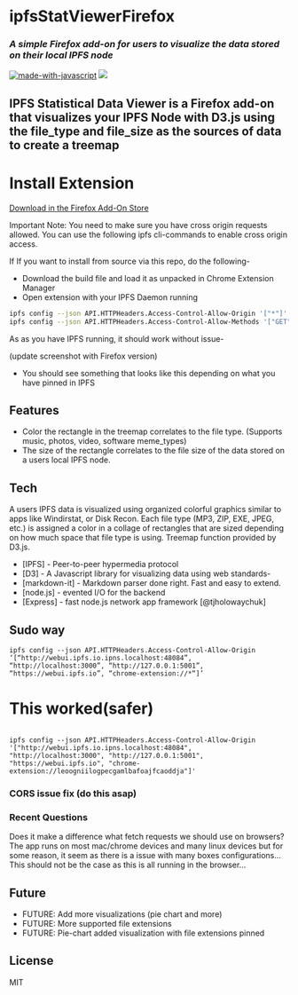 # ipfsStatViewerFirefox

### _A simple Firefox add-on for users to visualize the data stored on their local IPFS node_

[![made-with-javascript](https://img.shields.io/badge/Made%20with-JavaScript-1f425f.svg)](https://www.javascript.com)
[![](https://img.shields.io/badge/project-IPFS-blue.svg?style=flat-square)](https://ipfs.io/)



## IPFS Statistical Data Viewer is a Firefox add-on that visualizes your IPFS Node with D3.js using the file_type and file_size as the sources of data to create a treemap


# Install Extension

[Download in the Firefox Add-On Store](https://addons.mozilla.org/en-US/firefox/addon/ipfs-stat-viewer/)

Important Note: You need to make sure you have cross origin requests allowed. You can use the following ipfs cli-commands to enable cross origin access. 

If 
If you want to install from source via this repo, do the following-

- Download the build file and load it as unpacked in Chrome Extension Manager
- Open extension with your IPFS Daemon running



```sh
ipfs config --json API.HTTPHeaders.Access-Control-Allow-Origin '["*"]'
ipfs config --json API.HTTPHeaders.Access-Control-Allow-Methods '["GET", "POST"]'
```
As as you have IPFS running, it should work without issue-

(update screenshot with Firefox version)

- You should see something that looks like this depending on what you have pinned in IPFS

## Features
- Color the rectangle in the treemap correlates to the file type. (Supports music, photos, video, software meme_types) 
- The size of the rectangle correlates to the file size of the data stored on a users local IPFS node.  

## Tech

 A users IPFS data is visualized using organized colorful graphics similar to apps like Windirstat, or Disk Recon. Each file type (MP3, ZIP, EXE, JPEG, etc.) is assigned a color in a collage of rectangles that are sized depending on how much space that file type is using. Treemap function provided by D3.js.  

- [IPFS] - Peer-to-peer hypermedia protocol
- [D3] - A Javascript library for visualizing data using web standards-
- [markdown-it] - Markdown parser done right. Fast and easy to extend.
- [node.js] - evented I/O for the backend
- [Express] - fast node.js network app framework [@tjholowaychuk]

## Sudo way

```
ipfs config --json API.HTTPHeaders.Access-Control-Allow-Origin ‘[“http://webui.ipfs.io.ipns.localhost:48084”, “http://localhost:3000”, “http://127.0.0.1:5001”, “https://webui.ipfs.io”, “chrome-extension://*“]’
```



# This worked(safer)

```

ipfs config --json API.HTTPHeaders.Access-Control-Allow-Origin '["http://webui.ipfs.io.ipns.localhost:48084", "http://localhost:3000", "http://127.0.0.1:5001", "https://webui.ipfs.io", "chrome-extension://leoogniilogpecgamlbafoajfcaoddja"]'

```
### CORS issue fix (do this asap)
### Recent Questions

Does it make a difference what fetch requests we should use on browsers? The app runs on most mac/chrome devices and many linux devices but for some reason, it seem as there is a issue with many boxes configurations... This should not be the case as this is all running in the browser... 

## Future 

- FUTURE: Add more visualizations (pie chart and more)
- FUTURE: More supported file extensions
- FUTURE: Pie-chart added visualization with file extensions pinned


## License

MIT
